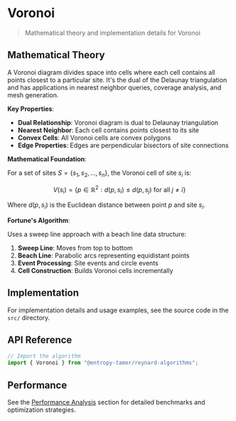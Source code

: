 # Voronoi

> Mathematical theory and implementation details for Voronoi

## Mathematical Theory

A Voronoi diagram divides space into cells where each cell contains all points closest to a particular site. It's the dual of the Delaunay triangulation and has applications in nearest neighbor queries, coverage analysis, and mesh generation.

**Key Properties**:

- **Dual Relationship**: Voronoi diagram is dual to Delaunay triangulation
- **Nearest Neighbor**: Each cell contains points closest to its site
- **Convex Cells**: All Voronoi cells are convex polygons
- **Edge Properties**: Edges are perpendicular bisectors of site connections

**Mathematical Foundation**:

For a set of sites $S = \{s_1, s_2, ..., s_n\}$, the Voronoi cell of site $s_i$ is:

$$V(s_i) = \{p \in \mathbb{R}^2 : d(p, s_i) \leq d(p, s_j) \text{ for all } j \neq i\}$$

Where $d(p, s_i)$ is the Euclidean distance between point $p$ and site $s_i$.

**Fortune's Algorithm**:

Uses a sweep line approach with a beach line data structure:

1. **Sweep Line**: Moves from top to bottom
2. **Beach Line**: Parabolic arcs representing equidistant points
3. **Event Processing**: Site events and circle events
4. **Cell Construction**: Builds Voronoi cells incrementally

## Implementation

For implementation details and usage examples, see the source code in the `src/` directory.

## API Reference

```typescript
// Import the algorithm
import { Voronoi } from "@entropy-tamer/reynard-algorithms";
```

## Performance

See the [Performance Analysis](../performance/) section for detailed benchmarks and optimization strategies.
